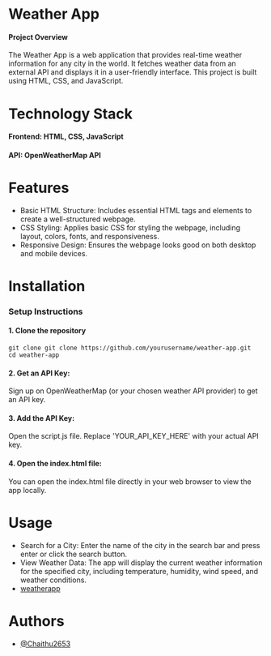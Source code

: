 
# Weather App
#### Project Overview

The Weather App is a web application that provides real-time weather information for any city in the world. It fetches weather data from an external API and displays it in a user-friendly interface. This project is built using HTML, CSS, and JavaScript.

# Technology Stack

#### Frontend:  HTML, CSS, JavaScript
#### API: OpenWeatherMap API 




# Features

- Basic HTML Structure: Includes essential HTML tags and elements to create a well-structured webpage.
- CSS Styling: Applies basic CSS for styling the webpage, including layout, colors, fonts, and responsiveness.
- Responsive Design: Ensures the webpage looks good on both desktop and mobile devices.



# Installation

### Setup Instructions

 #### 1. Clone the repository
    git clone git clone https://github.com/yourusername/weather-app.git
    cd weather-app


 #### 2. Get an API Key:
Sign up on OpenWeatherMap (or your chosen weather API provider) to get an API key.


 #### 3. Add the API Key:
Open the script.js file.
Replace 'YOUR_API_KEY_HERE' with your actual API key.

 #### 4. Open the index.html file:

You can open the index.html file directly in your web browser to view the app locally.

    





# Usage

- Search for a City: Enter the name of the city in the search bar and press enter or click the search button.
- View Weather Data: The app will display the current weather information for the specified city, including temperature, humidity, wind speed, and weather conditions.
- [weatherapp](https://chaithu2653.github.io/WeatherApp/)




# Authors

- [@Chaithu2653](https://github.com/Chaithu2653)


